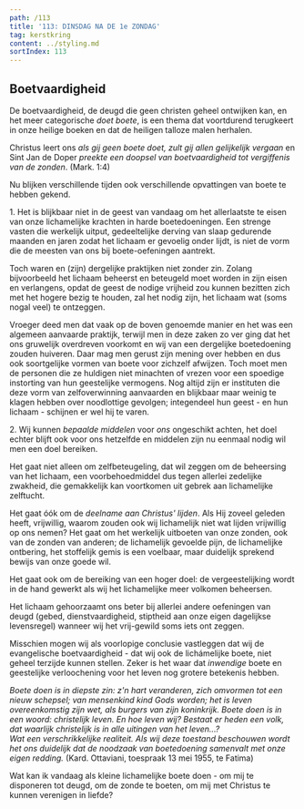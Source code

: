 ```yaml
---
path: /113
title: '113: DINSDAG NA DE 1e ZONDAG'
tag: kerstkring
content: ../styling.md
sortIndex: 113
---
```


## Boetvaardigheid

De boetvaardigheid, de deugd die geen christen geheel ontwijken kan, en het meer categorische _doet boete_, is een thema dat voortdurend terugkeert in onze heilige boeken en dat de heiligen talloze malen herhalen.

Christus leert ons _als gij geen boete doet, zult gij allen gelijkelijk vergaan_ en Sint Jan de Doper _preekte een doopsel van boetvaardigheid tot vergiffenis van de zonden_. (Mark. 1:4)

Nu blijken verschillende tijden ook verschillende opvattingen van boete te hebben gekend.

1\. Het is blijkbaar niet in de geest van vandaag om het allerlaatste te eisen van onze lichamelijke krachten in harde boetedoeningen. Een strenge vasten die werkelijk uitput, gedeeltelijke derving van slaap gedurende maanden en jaren zodat het lichaam er gevoelig onder lijdt, is niet de vorm die de meesten van ons bij boete-oefeningen aantrekt.

Toch waren en (zijn) dergelijke praktijken niet zonder zin. Zolang bijvoorbeeld het lichaam beheerst en beteugeld moet worden in zijn eisen en verlangens, opdat de geest de nodige vrijheid zou kunnen bezitten zich met het hogere bezig te houden, zal het nodig zijn, het lichaam wat (soms
nogal veel) te ontzeggen.

Vroeger deed men dat vaak op de boven genoemde manier en het was een algemeen aanvaarde praktijk, terwijl men in deze zaken zo ver ging dat het ons gruwelijk overdreven voorkomt en wij van een dergelijke boetedoening zouden huiveren. Daar mag men gerust zijn mening over hebben en dus ook soortgelijke vormen van boete voor zichzelf afwijzen. Toch moet men de personen die ze huldigen niet minachten of vrezen voor een spoedige instorting van hun geestelijke vermogens. Nog altijd zijn er instituten die deze vorm van zelfoverwinning aanvaarden en blijkbaar maar weinig te klagen hebben over noodlottige gevolgen; integendeel hun geest - en hun lichaam - schijnen er wel hij te varen.

2\. Wij kunnen _bepaalde middelen_ voor _ons_ ongeschikt achten, het doel echter blijft ook voor ons hetzelfde en middelen zijn nu eenmaal nodig wil men een doel bereiken.

Het gaat niet alleen om zelfbeteugeling, dat wil zeggen om de beheersing van het lichaam, een voorbehoedmiddel dus tegen allerlei zedelijke zwakheid, die gemakkelijk kan voortkomen uit gebrek aan lichamelijke zelftucht.

Het gaat óók om de _deelname aan Christus' lijden_. Als Hij zoveel geleden heeft, vrijwillig, waarom zouden ook wij lichamelijk niet wat lijden vrijwillig op ons nemen? Het gaat om het werkelijk uitboeten van onze zonden, ook van de zonden van anderen; de lichamelijk gevoelde pijn, de lichamelijke ontbering, het stoffelijk gemis is een voelbaar, maar duidelijk sprekend bewijs van onze goede wil.

Het gaat ook om de bereiking van een hoger doel: de vergeestelijking wordt in de hand gewerkt als wij het lichamelijke meer volkomen beheersen.

Het lichaam gehoorzaamt ons beter bij allerlei andere oefeningen van deugd (gebed, dienstvaardigheid, stiptheid aan onze eigen dagelijkse levensregel) wanneer wij het vrij-gewild soms iets ont zeggen.

Misschien mogen wij als voorlopige conclusie vastleggen dat wij de evangelische boetvaardigheid - dat wij ook de lichámelijke boete, niet geheel terzijde kunnen stellen. Zeker is het waar dat _inwendige_ boete en geestelijke verloochening voor het leven nog grotere betekenis hebben.

_Boete doen is in diepste zin: z'n hart veranderen, zich omvormen tot een nieuw schepsel; van mensenkind kind Gods worden; het is leven overeenkomstig zijn wet, als burgers van zijn koninkrijk. Boete doen is in een woord: christelijk leven. En hoe leven wij? Bestaat er heden een volk, dat waarlijk christelijk is in alle uitingen van het leven...?_  
_Wat een verschrikkelijke realiteit. Als wij deze toestand beschouwen wordt het ons duidelijk dat de noodzaak van boetedoening samenvalt met onze eigen redding._ (Kard. Ottaviani, toespraak 13 mei 1955, te Fatima)

Wat kan ik vandaag als kleine lichamelijke boete doen - om mij te disponeren tot deugd, om de zonde te boeten, om mij met Christus te kunnen verenigen in liefde?
